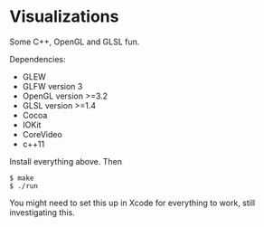 # Visualizations

Some C++, OpenGL and GLSL fun.

Dependencies:
 - GLEW
 - GLFW version 3
 - OpenGL version >=3.2
 - GLSL version >=1.4
 - Cocoa
 - IOKit
 - CoreVideo
 - c++11

Install everything above. Then
```
$ make
$ ./run
```

You might need to set this up in Xcode for everything to work, still investigating this.
